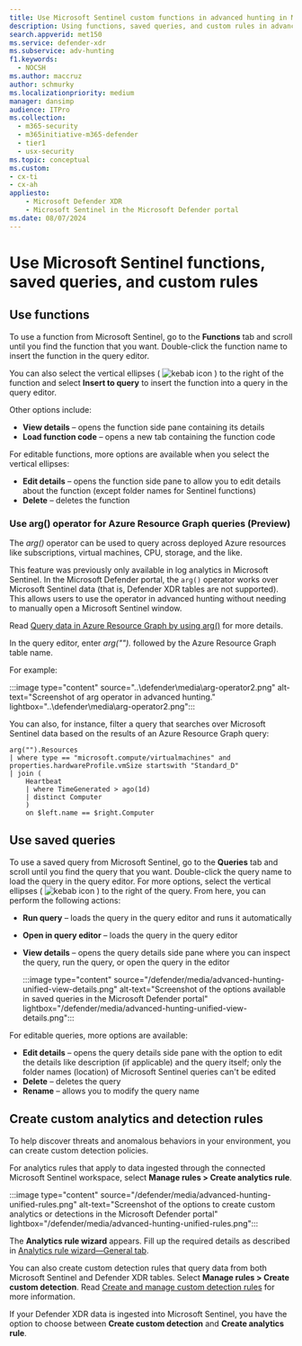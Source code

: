 ```yaml
---
title: Use Microsoft Sentinel custom functions in advanced hunting in Microsoft Defender
description: Using functions, saved queries, and custom rules in advanced hunting in the portal unifying Defender XDR and Sentinel data
search.appverid: met150
ms.service: defender-xdr
ms.subservice: adv-hunting
f1.keywords: 
  - NOCSH
ms.author: maccruz
author: schmurky
ms.localizationpriority: medium
manager: dansimp
audience: ITPro
ms.collection: 
  - m365-security
  - m365initiative-m365-defender
  - tier1
  - usx-security
ms.topic: conceptual
ms.custom:
- cx-ti
- cx-ah
appliesto:
    - Microsoft Defender XDR
    - Microsoft Sentinel in the Microsoft Defender portal
ms.date: 08/07/2024
---
```


# Use Microsoft Sentinel functions, saved queries, and custom rules 


## Use functions

To use a function from Microsoft Sentinel, go to the **Functions** tab and scroll until you find the function that you want. Double-click the function name to insert the function in the query editor. 

You can also select the vertical ellipses ( ![kebab icon](/defender/media/ah-kebab.png) ) to the right of the function and select **Insert to query** to insert the function into a query in the query editor. 

Other options include:
- **View details** – opens the function side pane containing its details
- **Load function code** – opens a new tab containing the function code

For editable functions, more options are available when you select the vertical ellipses:
- **Edit details** – opens the function side pane to allow you to edit details about the function (except folder names for Sentinel functions)
- **Delete** – deletes the function

### Use arg() operator for Azure Resource Graph queries (Preview)
The *arg()* operator can be used to query across deployed Azure resources like subscriptions, virtual machines, CPU, storage, and the like. 

This feature was previously only available in log analytics in Microsoft Sentinel. In the Microsoft Defender portal, the `arg()` operator works over Microsoft Sentinel data (that is, Defender XDR tables are not supported). This allows users to use the operator in advanced hunting without needing to manually open a Microsoft Sentinel window. 

Read [Query data in Azure Resource Graph by using arg()](/azure/azure-monitor/logs/azure-monitor-data-explorer-proxy#query-data-in-azure-resource-graph-by-using-arg-preview) for more details.

In the query editor, enter *arg("").* followed by the Azure Resource Graph table name. 

For example:

:::image type="content" source="..\defender\media\arg-operator2.png" alt-text="Screenshot of arg operator in advanced hunting." lightbox="..\defender\media\arg-operator2.png":::

You can also, for instance, filter a query that searches over Microsoft Sentinel data based on the results of an Azure Resource Graph query:

```Kusto
arg("").Resources 
| where type == "microsoft.compute/virtualmachines" and properties.hardwareProfile.vmSize startswith "Standard_D"
| join (
    Heartbeat
    | where TimeGenerated > ago(1d)
    | distinct Computer
    )
    on $left.name == $right.Computer
```


## Use saved queries

To use a saved query from Microsoft Sentinel, go to the **Queries** tab and scroll until you find the query that you want. Double-click the query name to load the query in the query editor. For more options, select the vertical ellipses ( ![kebab icon](/defender/media/ah-kebab.png) ) to the right of the query. From here, you can perform the following actions:

- **Run query** – loads the query in the query editor and runs it automatically
- **Open in query editor** – loads the query in the query editor
- **View details** – opens the query details side pane where you can inspect the query, run the query, or open the query in the editor

   :::image type="content" source="/defender/media/advanced-hunting-unified-view-details.png" alt-text="Screenshot of the options available in saved queries in the Microsoft Defender portal" lightbox="/defender/media/advanced-hunting-unified-view-details.png":::


For editable queries, more options are available:

- **Edit details** – opens the query details side pane with the option to edit the details like description (if applicable) and the query itself; only the folder names (location) of Microsoft Sentinel queries can't be edited
- **Delete** – deletes the query
- **Rename** – allows you to modify the query name

## Create custom analytics and detection rules

To help discover threats and anomalous behaviors in your environment, you can create custom detection policies. 

For analytics rules that apply to data ingested through the connected Microsoft Sentinel workspace, select **Manage rules > Create analytics rule**.

:::image type="content" source="/defender/media/advanced-hunting-unified-rules.png" alt-text="Screenshot of the options to create custom analytics or detections in the Microsoft Defender portal" lightbox="/defender/media/advanced-hunting-unified-rules.png":::

The **Analytics rule wizard** appears. Fill up the required details as described in [Analytics rule wizard—General tab](/azure/sentinel/detect-threats-custom#analytics-rule-wizardgeneral-tab).

You can also create custom detection rules that query data from both Microsoft Sentinel and Defender XDR tables. Select **Manage rules > Create custom detection**. Read [Create and manage custom detection rules](custom-detection-rules.md) for more information. 

If your Defender XDR data is ingested into Microsoft Sentinel, you have the option to choose between **Create custom detection** and **Create analytics rule**.
